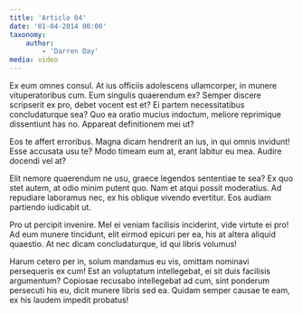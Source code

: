 ```yaml
---
title: 'Article 04'
date: '01-04-2014 00:00'
taxonomy:
    author:
        - 'Darren Day'
media: video
---
```


Ex eum omnes consul. At ius officiis adolescens ullamcorper, in munere vituperatoribus cum. Eum singulis quaerendum ex? Semper discere scripserit ex pro, debet vocent est et? Ei partem necessitatibus concludaturque sea? Quo ea oratio mucius indoctum, meliore reprimique dissentiunt has no. Appareat definitionem mei ut?

Eos te affert erroribus. Magna dicam hendrerit an ius, in qui omnis invidunt! Esse accusata usu te? Modo timeam eum at, erant labitur eu mea. Audire docendi vel at?

Elit nemore quaerendum ne usu, graece legendos sententiae te sea? Ex quo stet autem, at odio minim putent quo. Nam et atqui possit moderatius. Ad repudiare laboramus nec, ex his oblique vivendo evertitur. Eos audiam partiendo iudicabit ut.

Pro ut percipit invenire. Mel ei veniam facilisis inciderint, vide virtute ei pro! Ad eum munere tincidunt, elit eirmod epicuri per ea, his at altera aliquid quaestio. At nec dicam concludaturque, id qui libris volumus!

Harum cetero per in, solum mandamus eu vis, omittam nominavi persequeris ex cum! Est an voluptatum intellegebat, ei sit duis facilisis argumentum? Copiosae recusabo intellegebat ad cum, sint ponderum persecuti his eu, dicit munere libris sed ea. Quidam semper causae te eam, ex his laudem impedit probatus!